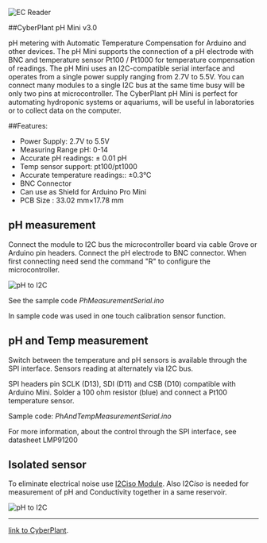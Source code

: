 ![EC Reader](http://image.cyber-plant.com/var/resizes/CyberPlantMiniSeries-01.jpg?m=1458131397)

##CyberPlant pH Mini v3.0

pH metering with Automatic Temperature Compensation for Arduino and other devices. The pH Mini supports the connection of a pH electrode with BNC and temperature sensor Pt100 / Pt1000 for temperature compensation of readings. The pH Mini uses an I2C-compatible
serial interface and operates from a single power supply
ranging from 2.7V to 5.5V. You can connect many  modules to a single I2С bus at the same time busy will be only two pins at microcontroller. The CyberPlant pH Mini is perfect for automating hydroponic systems or aquariums, will be useful in laboratories or to collect data on the computer.

##Features:

- Power Supply: 2.7V to 5.5V
- Measuring Range pH: 0-14
- Accurate pH readings: ± 0.01 pH
- Temp sensor support: pt100/pt1000
- Accurate temperature readings::  ±0.3°C
- BNC Connector
- Can use as Shield for Arduino Pro Mini
- PCB Size : 33.02 mm×17.78 mm

## pH measurement

Connect the module to I2C bus the microcontroller board via cable Grove or Arduino pin headers. 
Connect the pH electrode to BNC connector. When first connecting need send the command "R" to configure the microcontroller.

![pH to I2C](http://image.cyber-plant.com/var/resizes/PHminiBaner1.jpg?m=1458074438)

See the sample code *PhMeasurementSerial.ino*

In sample code was used in one touch calibration sensor function.

## pH and Temp measurement

Switch between the temperature and pH sensors is available through the SPI interface. Sensors reading at alternately via I2C bus.

SPI headers pin SCLK (D13), SDI (D11) and CSB (D10) compatible with Arduino Mini. 
Solder a 100 ohm resistor (blue) and connect a Pt100 temperature sensor.

Sample code: *PhAndTempMeasurementSerial.ino*

For more information, about the control through the SPI interface, see datasheet LMP91200

## Isolated sensor

To eliminate electrical noise use [I2Ciso Module](https://github.com/cyberplantru/I2C-iso/). 
Also I2C*iso* is needed for measurement of pH and Conductivity together in a same reservoir.

![pH to I2C](http://image.cyber-plant.com/var/resizes/PHminiBaner3%2Cjpg.jpg?m=1458077695)


_______________________________________

[link to CyberPlant](http://www.cyber-plant.com).

